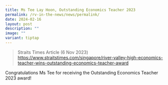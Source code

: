```yaml
---
title: Ms Tee Lay Hoon, Outstanding Economics Teacher 2023
permalink: /rv-in-the-news/news/permalink/
date: 2024-02-16
layout: post
description: ""
image: ""
variant: tiptap
---
```

<blockquote>
<p>Straits Times Article (6 Nov 2023) <a href="https://www.straitstimes.com/singapore/river-valley-high-economics-teacher-wins-outstanding-economics-teacher-award" rel="noopener noreferrer nofollow" target="_blank">https://www.straitstimes.com/singapore/river-valley-high-economics-teacher-wins-outstanding-economics-teacher-award</a>
</p>
<p></p>
</blockquote>
<p>Congratulations Ms Tee for receiving the Outstanding Economics Teacher
2023 award!</p>